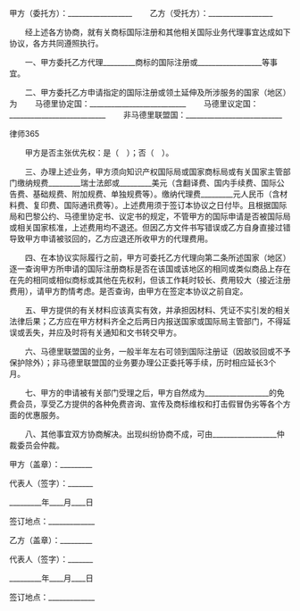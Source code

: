 
 甲方（委托方）：__________________
　　乙方（受托方）：__________________


　　经上述各方协商，就有关商标国际注册和其他相关国际业务代理事宜达成如下协议，各方共同遵照执行。


　　一、甲方委托乙方代理_________商标的国际注册或__________________等事宜。


　　二、甲方委托乙方申请指定的国际注册或领土延伸及所涉服务的国家（地区）为
　　马德里协定国：___________________________
　　马德里议定国：___________________________
　　非马德里联盟国：___________________________




 
律师365






　　甲方是否主张优先权：是（　）；否（　）。




　　三、办理上述业务，甲方须向知识产权国际局或国家商标局或有关国家主管部门缴纳规费_________瑞士法郎或_________美元（含翻译费、国内手续费、国际公告费、基础规费、附加规费、单独规费等）。缴纳代理费_________元人民币（含材料费、复印费、国际通讯费等）。上述费用须于签订本协议之日付毕。且根据国际局和巴黎公约、马德里协定书、议定书的规定，不管甲方的国际申请是否被国际局或相关国家核准，上述费用均不退还。但因乙方文件书写错误或乙方自身直接过错导致甲方申请被驳回的，乙方应退还所收甲方的代理费用。


　　四、在本协议实际履行之前，甲方可委托乙方代理向第二条所述国家（地区）逐一查询甲方所申请的国际注册商标是否在该国或该地区的相同或类似商品上存在在先的相同或相似商标或其他在先权利，但该工作耗时较长、费用较大（接近注册费用），请甲方酌情考虑。是否查询，由甲方在签定本协议之前自定。


　　五、甲方提供的有关材料应该真实有效，并承担因材料、凭证不实引发的相关法律后果；乙方应在甲方材料齐全之后两日内报送国家或国际局主管部门，不得延误或丢失，并应及时将有关通知和文书转交甲方。


　　六、马德里联盟国的业务，一般半年左右可领到国际注册证（因故驳回或不予保护除外）；非马德里联盟国的业务要办理公正委托等手续，历时相应延长3个月。


　　七、甲方的申请被有关部门受理之后，甲方自然成为__________________的免费会员，享受乙方提供的各种免费咨询、宣传及商标维权和打击假冒伪劣等各个方面的优惠服务。


　　八、其他事宜双方协商解决。出现纠纷协商不成，可由__________________仲裁委员会仲裁。


 



 甲方（盖章）：_________
 
代表人（签字）：_______
 
_________年____月____日
 
签订地点：_____________
 


 

  乙方（盖章）：_________
  
代表人（签字）：_______
  
_________年____月____日
  
签订地点：_____________
  

 
  

 
  
 
   
 
   
 
    


    
 

    


    


    
 
 
   
 
  
 
 


